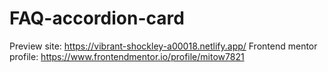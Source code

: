 # FAQ-accordion-card
Preview site: https://vibrant-shockley-a00018.netlify.app/
Frontend mentor profile: https://www.frontendmentor.io/profile/mitow7821
